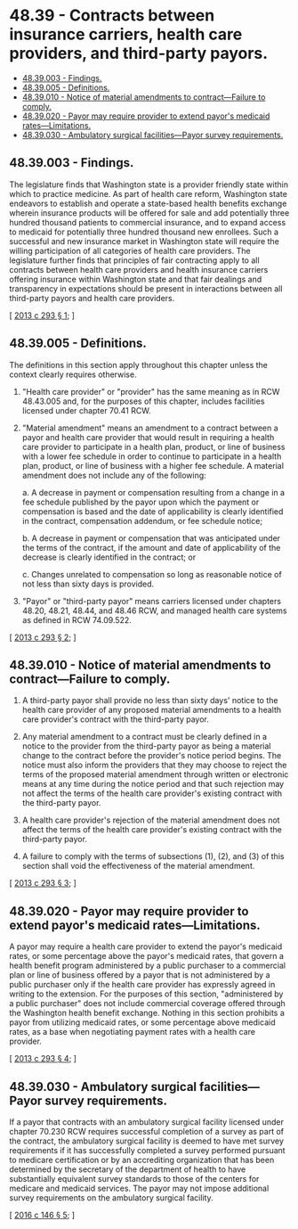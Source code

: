 # 48.39 - Contracts between insurance carriers, health care providers, and third-party payors.
* [48.39.003 - Findings.](#4839003---findings)
* [48.39.005 - Definitions.](#4839005---definitions)
* [48.39.010 - Notice of material amendments to contract—Failure to comply.](#4839010---notice-of-material-amendments-to-contractfailure-to-comply)
* [48.39.020 - Payor may require provider to extend payor's medicaid rates—Limitations.](#4839020---payor-may-require-provider-to-extend-payors-medicaid-rateslimitations)
* [48.39.030 - Ambulatory surgical facilities—Payor survey requirements.](#4839030---ambulatory-surgical-facilitiespayor-survey-requirements)
## 48.39.003 - Findings.
The legislature finds that Washington state is a provider friendly state within which to practice medicine. As part of health care reform, Washington state endeavors to establish and operate a state-based health benefits exchange wherein insurance products will be offered for sale and add potentially three hundred thousand patients to commercial insurance, and to expand access to medicaid for potentially three hundred thousand new enrollees. Such a successful and new insurance market in Washington state will require the willing participation of all categories of health care providers. The legislature further finds that principles of fair contracting apply to all contracts between health care providers and health insurance carriers offering insurance within Washington state and that fair dealings and transparency in expectations should be present in interactions between all third-party payors and health care providers.

\[ [2013 c 293 § 1](https://lawfilesext.leg.wa.gov/biennium/2013-14/Pdf/Bills/Session%20Laws/Senate/5215-S2.SL.pdf?cite=2013%20c%20293%20§%201); \]

## 48.39.005 - Definitions.
The definitions in this section apply throughout this chapter unless the context clearly requires otherwise.

1. "Health care provider" or "provider" has the same meaning as in RCW 48.43.005 and, for the purposes of this chapter, includes facilities licensed under chapter 70.41 RCW.

2. "Material amendment" means an amendment to a contract between a payor and health care provider that would result in requiring a health care provider to participate in a health plan, product, or line of business with a lower fee schedule in order to continue to participate in a health plan, product, or line of business with a higher fee schedule. A material amendment does not include any of the following:

   a. A decrease in payment or compensation resulting from a change in a fee schedule published by the payor upon which the payment or compensation is based and the date of applicability is clearly identified in the contract, compensation addendum, or fee schedule notice;

   b. A decrease in payment or compensation that was anticipated under the terms of the contract, if the amount and date of applicability of the decrease is clearly identified in the contract; or

   c. Changes unrelated to compensation so long as reasonable notice of not less than sixty days is provided.

3. "Payor" or "third-party payor" means carriers licensed under chapters 48.20, 48.21, 48.44, and 48.46 RCW, and managed health care systems as defined in RCW 74.09.522.

\[ [2013 c 293 § 2](https://lawfilesext.leg.wa.gov/biennium/2013-14/Pdf/Bills/Session%20Laws/Senate/5215-S2.SL.pdf?cite=2013%20c%20293%20§%202); \]

## 48.39.010 - Notice of material amendments to contract—Failure to comply.
1. A third-party payor shall provide no less than sixty days' notice to the health care provider of any proposed material amendments to a health care provider's contract with the third-party payor.

2. Any material amendment to a contract must be clearly defined in a notice to the provider from the third-party payor as being a material change to the contract before the provider's notice period begins. The notice must also inform the providers that they may choose to reject the terms of the proposed material amendment through written or electronic means at any time during the notice period and that such rejection may not affect the terms of the health care provider's existing contract with the third-party payor.

3. A health care provider's rejection of the material amendment does not affect the terms of the health care provider's existing contract with the third-party payor.

4. A failure to comply with the terms of subsections (1), (2), and (3) of this section shall void the effectiveness of the material amendment.

\[ [2013 c 293 § 3](https://lawfilesext.leg.wa.gov/biennium/2013-14/Pdf/Bills/Session%20Laws/Senate/5215-S2.SL.pdf?cite=2013%20c%20293%20§%203); \]

## 48.39.020 - Payor may require provider to extend payor's medicaid rates—Limitations.
A payor may require a health care provider to extend the payor's medicaid rates, or some percentage above the payor's medicaid rates, that govern a health benefit program administered by a public purchaser to a commercial plan or line of business offered by a payor that is not administered by a public purchaser only if the health care provider has expressly agreed in writing to the extension. For the purposes of this section, "administered by a public purchaser" does not include commercial coverage offered through the Washington health benefit exchange. Nothing in this section prohibits a payor from utilizing medicaid rates, or some percentage above medicaid rates, as a base when negotiating payment rates with a health care provider.

\[ [2013 c 293 § 4](https://lawfilesext.leg.wa.gov/biennium/2013-14/Pdf/Bills/Session%20Laws/Senate/5215-S2.SL.pdf?cite=2013%20c%20293%20§%204); \]

## 48.39.030 - Ambulatory surgical facilities—Payor survey requirements.
If a payor that contracts with an ambulatory surgical facility licensed under chapter 70.230 RCW requires successful completion of a survey as part of the contract, the ambulatory surgical facility is deemed to have met survey requirements if it has successfully completed a survey performed pursuant to medicare certification or by an accrediting organization that has been determined by the secretary of the department of health to have substantially equivalent survey standards to those of the centers for medicare and medicaid services. The payor may not impose additional survey requirements on the ambulatory surgical facility.

\[ [2016 c 146 § 5](https://lawfilesext.leg.wa.gov/biennium/2015-16/Pdf/Bills/Session%20Laws/Senate/5778-S.SL.pdf?cite=2016%20c%20146%20§%205); \]

